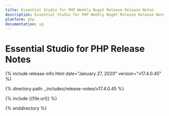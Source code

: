 ```yaml
---
title: Essential Studio for PHP Weekly Nuget Release Release Notes  
description: Essential Studio for PHP Weekly Nuget Release Release Notes  
platform: php
documentation: ug
---
```


# Essential Studio for PHP  Release Notes  

{% include release-info.html date="January 27, 2020"  version="v17.4.0.45" %} 


{% directory path: _includes/release-notes/v17.4.0.45 %}

{% include {{file.url}} %}

{% enddirectory %}